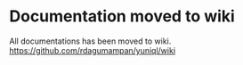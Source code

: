 # Documentation moved to wiki

All documentations has been moved to wiki. <br>
https://github.com/rdagumampan/yuniql/wiki
